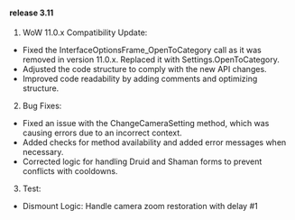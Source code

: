 #### release 3.11

1. WoW 11.0.x Compatibility Update:
- Fixed the InterfaceOptionsFrame_OpenToCategory call as it was removed in version 11.0.x. Replaced it with Settings.OpenToCategory.
- Adjusted the code structure to comply with the new API changes.
- Improved code readability by adding comments and optimizing structure.

2. Bug Fixes:
- Fixed an issue with the ChangeCameraSetting method, which was causing errors due to an incorrect context.
- Added checks for method availability and added error messages when necessary.
- Corrected logic for handling Druid and Shaman forms to prevent conflicts with cooldowns.

3. Test:
-  Dismount Logic: Handle camera zoom restoration with delay #1
